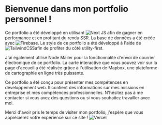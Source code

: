 # Bienvenue dans mon portfolio personnel !

Ce portfolio a été développé en utilisant ![Next JS](https://img.shields.io/badge/Next-black?style=for-the-badge&logo=next.js&logoColor=white) afin de gagner en performance et en profitant du rendu SSR. La base de données a été créée avec ![Firebase](https://img.shields.io/badge/Firebase-039BE5?style=for-the-badge&logo=Firebase&logoColor=white). Le style de ce portfolio a été développé à l'aide de ![TailwindCSS](https://img.shields.io/badge/tailwindcss-%2338B2AC.svg?style=for-the-badge&logo=tailwind-css&logoColor=white)afin de profiter du côté utility-first.

J'ai également utilisé Node Mailer pour la fonctionnalité d'envoi de courrier électronique de ce portfolio. La carte interactive que vous pouvez voir sur la page d'accueil a été réalisée grâce à l'utilisation de Mapbox, une plateforme de cartographie en ligne très puissante.

Ce portfolio a été conçu pour présenter mes compétences en développement web. Il contient des informations sur mes missions en entreprise et mes compétences professionnelles. N'hésitez pas à me contacter si vous avez des questions ou si vous souhaitez travailler avec moi.

Merci d'avoir pris le temps de visiter mon portfolio, j'espère que vous apprécierez votre expérience sur ce site !
![Vercel](http://therealsujitk-vercel-badge.vercel.app/?app=therealsujitk-vercel-badge)
